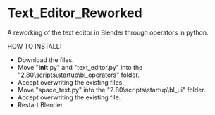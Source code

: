 # Text_Editor_Reworked
A reworking of the text editor in Blender through operators in python.

HOW TO INSTALL:
- Download the files.
- Move "__init__.py" and "text_editor.py" into the "2.80\scripts\startup\bl_operators" folder.
- Accept overwriting the existing files.
- Move "space_text.py" into the "2.80\scripts\startup\bl_ui" folder.
- Accept overwriting the existing file.
- Restart Blender.

